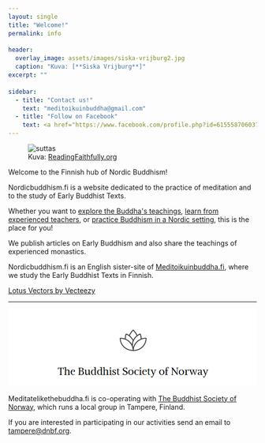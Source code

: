```yaml
---
layout: single
title: "Welcome!"
permalink: info

header:
  overlay_image: assets/images/siska-vrijburg2.jpg
  caption: "Kuva: [**Siska Vrijburg**]"
excerpt: ""

sidebar:
  - title: "Contact us!"
    text: "meditoikuinbuddha@gmail.com"
  - title: "Follow on Facebook"
    text: <a href="https://www.facebook.com/profile.php?id=61555870603768">Meditoi kuin Buddha</a>
---
```

<figure>
<img src="https://readingfaithfully.org/wp-content/uploads/2018/06/AllCovers-STORY-OneLine.jpg" alt="suttas">
  <figcaption>Kuva: <a href="https://readingfaithfully.org">ReadingFaithfully.org</a></figcaption>
</figure>

Welcome to the Finnish hub of Nordic Buddhism! 

Nordicbuddhism.fi is a website dedicated to the practice of meditation and to the study of Early Buddhist Texts.

Whether you want to <a href="/categories/suttastudy">explore the Buddha's teachings</a>, <a href="/categories/monasticperspective">learn from experienced teachers</a>, or <a href="/categories/announcements">practice Buddhism in a Nordic setting</a>, this is the place for you!

We publish articles on Early Buddhism and also share the teachings of experienced monastics.

Nordicbuddhism.fi is an English sister-site of <a href="https://meditoikuinbuddha.fi">Meditoikuinbuddha.fi</a>, where we study the Early Buddhist Texts in Finnish.

<a href="https://www.vecteezy.com/free-vector/lotus">Lotus Vectors by Vecteezy</a>

<hr>

<a href="https://dnbf.org/en">
<img src="assets/images/buddhistsocietyofnorway.png" alt="buddhistsocietyofnorway">
</a>

Meditatelikethebuddha.fi is co-operating with <a href="https://www.dnbf.org/en">The Buddhist Society of Norway</a>, which runs a local group in Tampere, Finland.

If you are interested in participating in our activities send an email to tampere@dnbf.org.







